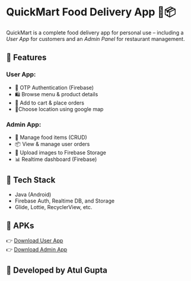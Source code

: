 # QuickMart Food Delivery App 🍔📦

QuickMart is a complete food delivery app for personal use – including a *User App* for customers and an *Admin Panel* for restaurant management.

## 🚀 Features

### User App:
- 🔐 OTP Authentication (Firebase)
- 🛍 Browse menu & product details
- 🛒 Add to cart & place orders
- 📍Choose location using google map


### Admin App:
- 🧾 Manage food items (CRUD)
- 📦 View & manage user orders
- 📸 Upload images to Firebase Storage
- 📊 Realtime dashboard (Firebase)

## 🧱 Tech Stack
- Java (Android)
- Firebase Auth, Realtime DB, and Storage
- Glide, Lottie, RecyclerView, etc.

## 🔗 APKs
👉 [Download User App](https://github.com/AtulGupta8097/QuickMart/releases/download/v1.0.0/QuickMart.apk)  
👉 [Download Admin App]()

## 🔐 Developed by Atul Gupta
